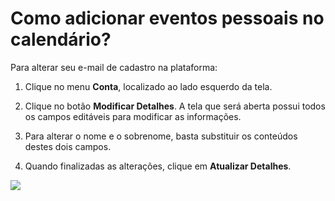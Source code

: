 # Como adicionar eventos pessoais no calendário?

Para alterar seu e-mail de cadastro na plataforma:

1. Clique no menu **Conta**, localizado ao lado esquerdo da tela.

2. Clique no botão **Modificar Detalhes**. A tela que será aberta possui todos os campos editáveis para modificar as informações.

3. Para alterar o nome e o sobrenome, basta substituir os conteúdos destes dois campos.

4. Quando finalizadas as alterações, clique em **Atualizar Detalhes**.

![](https://raw.githubusercontent.com/mupi/readinweb-docs/master/images/conta.png)
 

